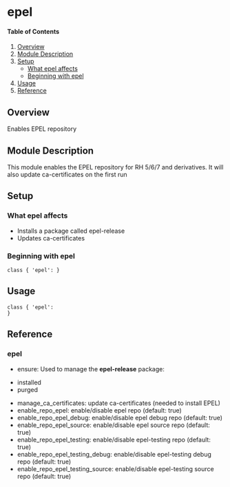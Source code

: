 # epel

#### Table of Contents

1. [Overview](#overview)
2. [Module Description](#module-description)
3. [Setup](#setup)
    * [What epel affects](#what-epel-affects)
    * [Beginning with epel](#beginning-with-epel)
4. [Usage](#usage)
5. [Reference](#reference)

## Overview

Enables EPEL repository

## Module Description

This module enables the EPEL repository for RH 5/6/7 and derivatives. It will
also update ca-certificates on the first run

## Setup

### What epel affects

* Installs a package called epel-release
* Updates ca-certificates

### Beginning with epel

```puppet
class { 'epel': }
```

##  Usage

```puppet
class { 'epel':
}
```

## Reference

### epel

* ensure: Used to manage the **epel-release** package:
 - installed
 - purged
* manage_ca_certificates: update ca-certificates (needed to install EPEL)
* enable_repo_epel: enable/disable epel repo (default: true)
* enable_repo_epel_debug: enable/disable epel debug repo (default: true)
* enable_repo_epel_source: enable/disable epel source repo (default: true)
* enable_repo_epel_testing: enable/disable epel-testing repo (default: true)
* enable_repo_epel_testing_debug: enable/disable epel-testing debug repo (default: true)
* enable_repo_epel_testing_source: enable/disable epel-testing source repo (default: true)
